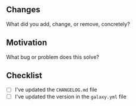 ## Changes

What did you add, change, or remove, concretely?

## Motivation

What bug or problem does this solve?

## Checklist

- [ ] I've updated the `CHANGELOG.md` file
- [ ] I've updated the version in the `galaxy.yml` file
